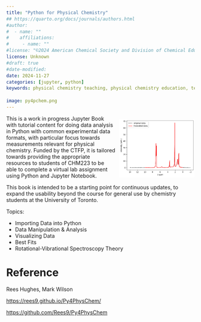 ```yaml
---
title: "Python for Physical Chemistry"
## https://quarto.org/docs/journals/authors.html
#author:
#  - name: ""
#    affiliations:
#     - name: ""
#license: "©2024 American Chemical Society and Division of Chemical Education, Inc."
license: Unknown
#draft: true
#date-modified:
date: 2024-11-27
categories: [jupyter, python]
keywords: physical chemistry teaching, physical chemistry education, teaching resources, jupyter, python

image: py4pchem.png
---
```


<img src="py4pchem.png" width="40%" align="right" style="padding: 10px 0px 0px 10px;"/>

This is a work in progress Jupyter Book with tutorial content for doing data analysis in Python with common experimental data formats, with particular focus towards measurements relevant for physical chemistry. Funded by the CTFP, it is tailored towards providing the appropriate resources to students of CHM223 to be able to complete a virtual lab assignment using Python and Jupyter Notebook.

This book is intended to be a starting point for continuous updates, to expand the usability beyond the course for general use by chemistry students at the University of Toronto.

Topics:

-   Importing Data into Python
-   Data Manipulation & Analysis
-   Visualizing Data
-   Best Fits
-   Rotational-Vibrational Spectroscopy Theory


# Reference

Rees Hughes, Mark Wilson

<https://rees9.github.io/Py4PhysChem/>

<https://github.com/Rees9/Py4PhysChem>

